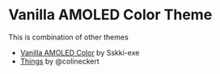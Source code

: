 # Vanilla AMOLED Color Theme

This is combination of other themes

- [Vanilla AMOLED Color](https://github.com/Sskki-exe/vanilla-amoled-theme-color) by Sskki-exe
- [Things](https://github.com/colineckert/obsidian-things) by @colineckert
